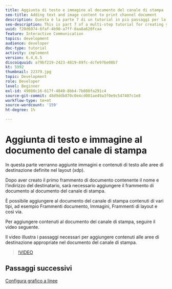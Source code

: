 ```yaml
---
title: Aggiunta di testo e immagine al documento del canale di stampa
seo-title: Adding text and image content to print channel document
description: Questa è la parte 7 di un tutorial in più passaggi per la creazione del primo documento di comunicazione interattivo. In questa parte verranno aggiunte immagini e contenuti di testo alle aree di destinazione definite nel layout (xdp).
seo-description: This is part 7 of a multi-step tutorial for creating your first interactive communications document. In this part, we will add images and text content to the target areas defined in the layout(xdp).
uuid: f20d6974-6faf-4b90-a7ff-8aa8a620fcaa
feature: Interactive Communication
topics: development
audience: developer
doc-type: tutorial
activity: implement
version: 6.4,6.5
discoiquuid: a79bf219-2423-4819-89fc-dcfe976e08b7
kt: 5992
thumbnail: 22379.jpg
topic: Development
role: Developer
level: Beginner
exl-id: 49080c16-617f-4840-8bb4-7b080fa291c4
source-git-commit: 48d9ddb870c0e4cd001ae49a3f0e9c547407c1e8
workflow-type: tm+mt
source-wordcount: '159'
ht-degree: 1%

---
```


# Aggiunta di testo e immagine al documento del canale di stampa

In questa parte verranno aggiunte immagini e contenuti di testo alle aree di destinazione definite nel layout (xdp).

Dopo aver creato il primo frammento di documento contenente il nome e l’indirizzo del destinatario, sarà necessario aggiungere il frammento di documento al documento del canale di stampa.

È possibile aggiungere al documento del canale di stampa contenuti di vari tipi, ad esempio Frammenti documento, Immagini, Frammenti di layout e così via.

Per aggiungere contenuti al documento del canale di stampa, seguire il video seguente.

Il video illustra i passaggi necessari per aggiungere contenuti alle aree di destinazione appropriate nel documento del canale di stampa.

>[!VIDEO](https://video.tv.adobe.com/v/22379?quality=12&learn=on)

## Passaggi successivi

[Configura grafico a linee](./configuring-line-chart.md)
